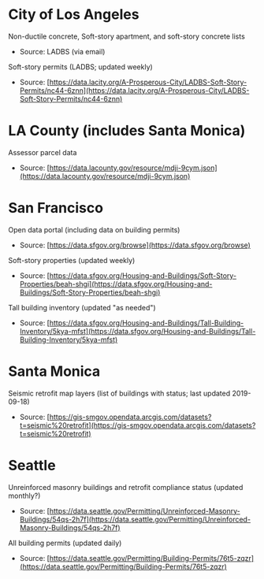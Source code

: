 # City of Los Angeles 


Non-ductile concrete, Soft-story apartment, and soft-story concrete lists

- Source: LADBS (via email)

Soft-story permits (LADBS; updated weekly)

- Source: [https://data.lacity.org/A-Prosperous-City/LADBS-Soft-Story-Permits/nc44-6znn](https://data.lacity.org/A-Prosperous-City/LADBS-Soft-Story-Permits/nc44-6znn)

# LA County (includes Santa Monica)

Assessor parcel data

- Source: [https://data.lacounty.gov/resource/mdji-9cym.json](https://data.lacounty.gov/resource/mdji-9cym.json)

# San Francisco 

Open data portal (including data on building permits)

- Source: [https://data.sfgov.org/browse](https://data.sfgov.org/browse)

Soft-story properties (updated weekly)

- Source: [https://data.sfgov.org/Housing-and-Buildings/Soft-Story-Properties/beah-shgi](https://data.sfgov.org/Housing-and-Buildings/Soft-Story-Properties/beah-shgi)

Tall building inventory (updated "as needed")

- Source: [https://data.sfgov.org/Housing-and-Buildings/Tall-Building-Inventory/5kya-mfst](https://data.sfgov.org/Housing-and-Buildings/Tall-Building-Inventory/5kya-mfst)

# Santa Monica 

Seismic retrofit map layers (list of buildings with status; last updated 2019-09-18)

- Source: [https://gis-smgov.opendata.arcgis.com/datasets?t=seismic%20retrofit](https://gis-smgov.opendata.arcgis.com/datasets?t=seismic%20retrofit)

# Seattle

Unreinforced masonry buildings and retrofit compliance status (updated monthly?)

- Source: [https://data.seattle.gov/Permitting/Unreinforced-Masonry-Buildings/54qs-2h7f](https://data.seattle.gov/Permitting/Unreinforced-Masonry-Buildings/54qs-2h7f)

All building permits (updated daily)

- Source: [https://data.seattle.gov/Permitting/Building-Permits/76t5-zqzr](https://data.seattle.gov/Permitting/Building-Permits/76t5-zqzr)

